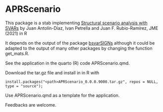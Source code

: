 # APRScenario
This package is a stab implementing [Structural scenario analysis with SVARs](https://www.sciencedirect.com/science/article/abs/pii/S0304393220300751) by Juan Antolín-Díaz, Ivan Petrella and Juan F. Rubio-Ramírez, JME (2021) in R

It depends on the output of the package [bsvarSIGNs](https://github.com/bsvars/bsvarSIGNs) although it could be adapted to the output of many other packages by changing the function get_mats.R.

See the application in the quarto (R) code APRScenario.qmd. 

Download the tar.gz file and install in in R with 
```
install.packages("<path>APRScenario_0.0.0.9000.tar.gz", repos = NULL, type = "source");
```
Use APRScenario.qmd as a template for the application. 

Feedbacks are welcome.
